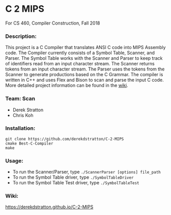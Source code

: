 # C 2 MIPS

For CS 460, Compiler Construction, Fall 2018

### Description:

This project is a C Compiler that translates ANSI C code into 
MIPS Assembly code. The Compiler currently consists of a Symbol
Table, Scanner, and Parser. The Symbol Table works with the Scanner
and Parser to keep track of identifiers read from an input character 
stream. The Scanner returns tokens from an input character stream. The
Parser uses the tokens from the Scanner to generate productions based
on the C Grammar. The compiler is written in C++ and uses Flex and Bison
to scan and parse the input C code. More detailed project information can
be found in the [wiki](https://derekdstratton.github.io/Best-C-Compiler/).

### Team: Scan

- Derek Stratton
- Chris Koh

### Installation: 

```
git clone https://github.com/derekdstratton/C-2-MIPS
cmake Best-C-Compiler
make
```

### Usage:

- To run the Scanner/Parser, type `./ScannerParser [options] file_path`
- To run the Symbol Table driver, type `./SymbolTableDriver`
- To run the Symbol Table Test driver, type `./SymbolTableTest`

### Wiki:

https://derekdstratton.github.io/C-2-MIPS
